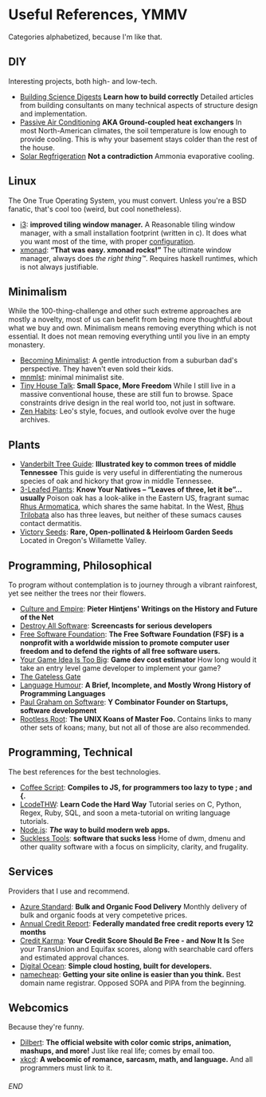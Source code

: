 # Useful References, YMMV #

Categories alphabetized, because I'm like that.


## DIY ##

Interesting projects, both high- and low-tech.

* [Building Science Digests](http://www.buildingscience.com/doctypes/digests) **Learn how to build correctly**
Detailed articles from building consultants on many technical aspects of structure design and implementation.
* [Passive Air Conditioning](http://mb-soft.com/solar/saving.html) **AKA Ground-coupled heat exchangers**
In most North-American climates, the soil temperature is low enough to provide cooling.
This is why your basement stays colder than the rest of the house.
* [Solar Regfrigeration](http://www.free-energy-info.com/P13.pdf) **Not a contradiction**
Ammonia evaporative cooling.


## Linux ##

The One True Operating System, you must convert. Unless you're a BSD fanatic, that's cool too (weird, but cool nonetheless).

* [i3](http://i3wm.org/): **improved tiling window manager.**
A Reasonable tiling window manager, with a small installation footprint (written in c).
It does what you want most of the time, with proper [configuration](https://github.com/dulrich/scripts/blob/master/i3/config).
* [xmonad](http://xmonad.org/): **“That was easy. xmonad rocks!”**
The ultimate window manager, always does *the right thing&trade;*.
Requires haskell runtimes, which is not always justifiable.


## Minimalism ##

While the 100-thing-challenge and other such extreme approaches are mostly a novelty, most of us can benefit from being more thoughtful about what we buy and own.
Minimalism means removing everything which is not essential. It does not mean removing everything until you live in an empty monastery.

* [Becoming Minimalist](http://www.becomingminimalist.com/becoming-minimalist-start-here/): A gentle introduction from a suburban dad's perspective. They haven't even sold their kids.
* [mnmlst](http://mnmlist.com/): minimal minimalist site.
* [Tiny House Talk](http://tinyhousetalk.com/): **Small Space, More Freedom**
While I still live in a massive conventional house, these are still fun to browse.
Space constraints drive design in the real world too, not just in software.
* [Zen Habits](http://zenhabits.net/start/): Leo's style, focues, and outlook evolve over the huge archives.


## Plants ##

* [Vanderbilt Tree Guide](http://bioimages.vanderbilt.edu/tree-key/index.htm): **Illustrated key to common trees of middle Tennessee**
This guide is very useful in differentiating the numerous species of oak and hickory that grow in middle Tennessee.
* [3-Leafed Plants](http://anps.org/2014/06/10/know-your-natives-leaves-of-three-let-it-be-usually/): **Know Your Natives – “Leaves of three, let it be”…usually**
Poison oak has a look-alike in the Eastern US, fragrant sumac [Rhus Armomatica](http://plants.usda.gov/core/profile?symbol=rhar4), which shares the same habitat.
In the West, [Rhus Trilobata](http://plants.usda.gov/core/profile?symbol=RHTR) also has three leaves, but neither of these sumacs causes contact dermatitis.
* [Victory Seeds](http://www.victoryseeds.com/): **Rare, Open-pollinated & Heirloom Garden Seeds**
Located in Oregon's Willamette Valley.


## Programming, Philosophical ##

To program without contemplation is to journey through a vibrant rainforest, yet see neither the trees nor their flowers.

* [Culture and Empire](http://cultureandempire.com/): **Pieter Hintjens' Writings on the History and Future of the Net**
* [Destroy All Software](https://www.destroyallsoftware.com/talks): **Screencasts for serious developers**
* [Free Software Foundation](http://www.fsf.org/): **The Free Software Foundation (FSF) is a nonprofit with a worldwide mission to promote computer user freedom and to defend the rights of all free software users.**
* [Your Game Idea Is Too Big](http://yourgameideaistoobig.com): **Game dev cost estimator** How long would it take an entry level game developer to implement your game?
* [The Gateless Gate](http://www.ibiblio.org/zen/cgi-bin/koan-index.pl)
* [Language Humour](http://james-iry.blogspot.com/2009/05/brief-incomplete-and-mostly-wrong.html): **A Brief, Incomplete, and Mostly Wrong History of Programming Languages**
* [Paul Graham on Software](http://paulgraham.com/articles.html): **Y Combinator Founder on Startups, software development**
* [Rootless Root](http://catb.org/esr/writings/unix-koans/introduction.html): **The UNIX Koans of Master Foo.**
Contains links to many other sets of koans; many, but not all of those are also recommended.


## Programming, Technical ##

The best references for the best technologies.

* [Coffee Script](http://coffeescript.org/): **Compiles to JS, for programmers too lazy to type ; and {.**
* [LcodeTHW](http://learncodethehardway.org/): **Learn Code the Hard Way**
Tutorial series on C, Python, Regex, Ruby, SQL, and soon a meta-tutorial on writing language tutorials.
* [Node.js](http://nodejs.org/): **_The_ way to build modern web apps.**
* [Suckless Tools](http://suckless.org/philosophy): **software that sucks less**
Home of dwm, dmenu and other quality software with a focus on simplicity, clarity, and frugality.


## Services ##

Providers that I use and recommend.

* [Azure Standard](https://www.azurestandard.com/): **Bulk and Organic Food Delivery**
Monthly delivery of bulk and organic foods at very competetive prices.
* [Annual Credit Report](https://www.annualcreditreport.com): **Federally mandated free credit reports every 12 months**
* [Credit Karma](https://www.creditkarma.com): **Your Credit Score Should Be Free - and Now It Is**
See your TransUnion and Equifax scores, along with searchable card offers and estimated approval chances.
* [Digital Ocean](https://www.digitalocean.com/): **Simple cloud hosting, built for developers.**
* [namecheap](https://www.namecheap.com/): **Getting your site online is easier than you think.**
Best domain name registrar. Opposed SOPA and PIPA from the beginning.


## Webcomics ##

Because they're funny.

* [Dilbert](http://www.dilbert.com): **The official website with color comic strips, animation, mashups, and more!**
Just like real life; comes by email too.
* [xkcd](http://www.xkcd.com): **A webcomic of romance, sarcasm, math, and language.**
And all programmers must link to it.

###### END
